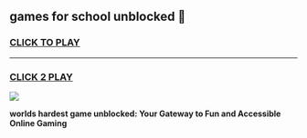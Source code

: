 
## games for school unblocked 👋
<h3>
<a href="https://premium.freeplayer.one?title=games_for_school_unblocked&ref=13F">CLICK TO PLAY</a></h3>
<hr>

<h3>
<a href="https://premium.freeplayer.one?title=games_for_school_unblocked&ref=13F">CLICK 2 PLAY</a>
  
</h3>

<a href="https://premium.freeplayer.one?title=games_for_school_unblocked&ref=12F/"><img src="https://clearcache.store/games.png"></a>


**worlds hardest game unblocked: Your Gateway to Fun and Accessible Online Gaming**
